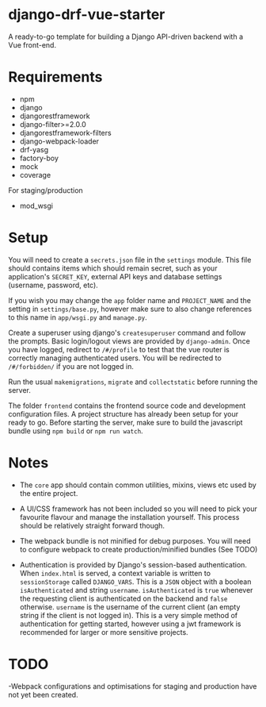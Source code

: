 # django-drf-vue-starter
A ready-to-go template for building a Django API-driven backend with a Vue 
front-end.

# Requirements
- npm
- django
- djangorestframework
- django-filter>=2.0.0
- djangorestframework-filters
- django-webpack-loader
- drf-yasg
- factory-boy
- mock
- coverage

For staging/production
- mod_wsgi

# Setup
You will need to create a `secrets.json` file in the `settings` module. This 
file should contains items which should remain secret, such as your
application's `SECRET_KEY`, external API keys and database settings 
(username, password, etc).

If you wish you may change the `app` folder name and `PROJECT_NAME` and the 
setting in `settings/base.py`, however make sure to also change references to 
this name in `app/wsgi.py` and `manage.py`.

Create a superuser using django's `createsuperuser` command and follow the 
prompts. Basic login/logout views are provided by `django-admin`. Once you have
logged, redirect to `/#/profile` to test that the vue router is correctly
managing authenticated users. You will be redirected to `/#/forbidden/` if
you are not logged in. 

Run the usual `makemigrations`, `migrate` and `collectstatic` before
running the server.

The folder `frontend` contains the frontend source code and development
configuration files. A project structure has already been setup for your ready 
to go. Before starting the server, make sure to build the javascript bundle
using `npm build` or `npm run watch`.

# Notes
- The `core` app should contain common utilities, mixins, views etc used
by the entire project.

- A UI/CSS framework has not been included so you will need to pick your favourite
flavour and manage the installation yourself. This process should be relatively
straight forward though. 

- The webpack bundle is not minified for debug purposes. You will need to configure
webpack to create production/minified bundles (See TODO)

- Authentication is provided by Django's session-based authentication. When 
`index.html` is served, a context variable is written to `sessionStorage` called
`DJANGO_VARS`. This is a `JSON` object with a boolean `isAuthenticated` and 
string `username`. `isAuthenticated` is `true` whenever the requesting client
is authenticated on the backend and `false` otherwise. `username` is the
username of the current client (an empty string if the client is not logged in). 
This is a very simple method of authentication for getting started, however 
using a jwt framework is recommended for larger or more sensitive projects. 

# TODO
 -Webpack configurations and optimisations for staging and production have not
  yet been created.